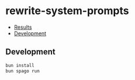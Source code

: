 # rewrite-system-prompts

- [Results](results.md)
- [Development](#development)

## Development

```bash
bun install
bun spago run
```

